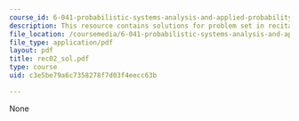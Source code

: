 ```yaml
---
course_id: 6-041-probabilistic-systems-analysis-and-applied-probability-spring-2006
description: This resource contains solutions for problem set in recitation two.
file_location: /coursemedia/6-041-probabilistic-systems-analysis-and-applied-probability-spring-2006/c3e5be79a6c7358278f7d03f4eecc63b_rec02_sol.pdf
file_type: application/pdf
layout: pdf
title: rec02_sol.pdf
type: course
uid: c3e5be79a6c7358278f7d03f4eecc63b

---
```

None